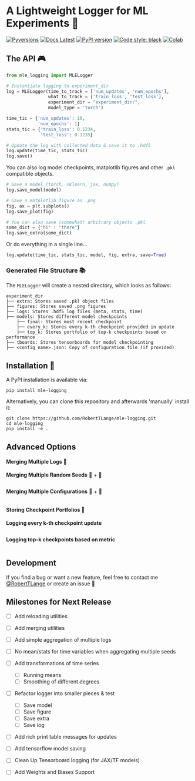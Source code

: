 # A Lightweight Logger for ML Experiments :book:
[![Pyversions](https://img.shields.io/pypi/pyversions/mle-logging.svg?style=flat-square)](https://pypi.python.org/pypi/mle-logging)
[![Docs Latest](https://img.shields.io/badge/docs-dev-blue.svg)](https://roberttlange.github.io/mle-toolbox/logging/mle_logging/)
[![PyPI version](https://badge.fury.io/py/mle-logging.svg)](https://badge.fury.io/py/mle-logging)
[![Code style: black](https://img.shields.io/badge/code%20style-black-000000.svg)](https://github.com/psf/black)
[![Colab](https://colab.research.google.com/assets/colab-badge.svg)](https://colab.research.google.com/github/RobertTLange/mle-logging/blob/main/examples/getting_started.ipynb)

## The API :video_game:

```python
from mle_logging import MLELogger

# Instantiate logging to experiment_dir
log = MLELogger(time_to_track = ['num_updates', 'num_epochs'],
                what_to_track = ['train_loss', 'test_loss'],
                experiment_dir = "experiment_dir/",
                model_type = 'torch')

time_tic = {'num_updates': 10,
            'num_epochs': 1}
stats_tic = {'train_loss': 0.1234,
             'test_loss': 0.1235}

# Update the log with collected data & save it to .hdf5
log.update(time_tic, stats_tic)
log.save()
```

You can also log model checkpoints, matplotlib figures and other `.pkl` compatible objects.

```python
# Save a model (torch, sklearn, jax, numpy)
log.save_model(model)

# Save a matplotlib figure as .png
fig, ax = plt.subplots()
log.save_plot(fig)

# You can also save (somewhat) arbitrary objects .pkl
some_dict = {"hi" : "there"}
log.save_extra(some_dict)
```


Or do everything in a single line...
```python
log.update(time_tic, stats_tic, model, fig, extra, save=True)
```

### Generated File Structure :books:

The `MLELogger` will create a nested directory, which looks as follows:

```
experiment_dir
├── extra: Stores saved .pkl object files
├── figures: Stores saved .png figures
├── logs: Stores .hdf5 log files (meta, stats, time)
├── models: Stores different model checkpoints
    ├── final: Stores most recent checkpoint
    ├── every_k: Stores every k-th checkpoint provided in update
    ├── top_k: Stores portfolio of top-k checkpoints based on performance
├── tboards: Stores tensorboards for model checkpointing
├── <config_name>.json: Copy of configuration file (if provided)
```


## Installation :memo:

A PyPI installation is available via:

```
pip install mle-logging
```

Alternatively, you can clone this repository and afterwards 'manually' install it:

```
git clone https://github.com/RobertTLange/mle-logging.git
cd mle-logging
pip install -e .
```


## Advanced Options

#### Merging Multiple Logs :couple:

**Merging Multiple Random Seeds** :seedling: + :seedling:

```python
```

**Merging Multiple Configurations** :bookmark: + :bookmark:

```python
```

#### Storing Checkpoint Portfolios :couple:

**Logging every k-th checkpoint update**

```python
```

**Logging top-k checkpoints based on metric**

```python
```

## Development

If you find a bug or want a new feature, feel free to contact me [@RobertTLange](https://twitter.com/RobertTLange) or create an issue :hugs:


## Milestones for Next Release
- [ ] Add reloading utilities
- [ ] Add merging utilities
- [ ] Add simple aggregation of multiple logs
- [ ] No mean/stats for time variables when aggregating multiple seeds

- [ ] Add transformations of time series
    - [ ] Running means
    - [ ] Smoothing of different degrees
- [ ] Refactor logger into smaller pieces & test
    - [ ] Save model
    - [ ] Save figure
    - [ ] Save extra
    - [ ] Save log
- [ ] Add rich print table messages for updates
- [ ] Add tensorflow model saving
- [ ] Clean Up Tensorboard logging (for JAX/TF models)
- [ ] Add Weights and Biases Support
